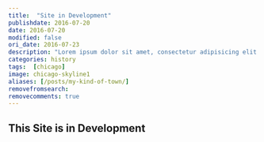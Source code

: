 ```yaml
---
title:  "Site in Development"
publishdate: 2016-07-20
date: 2016-07-20
modified: false
ori_date: 2016-07-23
description: "Lorem ipsum dolor sit amet, consectetur adipisicing elit. Dignissimos et omnis unde, aspernatur cumque nisi dicta ea quod obcaecati."
categories: history
tags:  [chicago]
image: chicago-skyline1
aliases: [/posts/my-kind-of-town/]
removefromsearch:
removecomments: true
---
```


## This Site is in Development